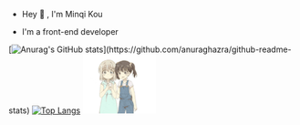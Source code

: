- Hey 👋 , I'm Minqi Kou

- I'm a front-end developer
<!-- <img align="right" src="https://github-readme-stats.vercel.app/api?username=kmq116&theme=tokyonight&show_icons=true" /> -->


[![Anurag's GitHub stats](https://github-readme-stats.vercel.app/api?username=kmq116&theme=tokyonight&show_icons=true")](https://github.com/anuraghazra/github-readme-stats)
[![Top Langs](https://github-readme-stats.vercel.app/api/top-langs/?username=kmq116&layout=compact&theme=tokyonight&hide=html,pug,css)](https://github.com/anuraghazra/github-readme-stats)
<img src="./可愛い.gif"  />

<!-- [![codewars](https://www.codewars.com/users/%E9%A3%8E%E4%BC%9A%E5%81%9C%E6%81%AF/badges/large)](https://www.codewars.com/users/%E9%A3%8E%E4%BC%9A%E5%81%9C%E6%81%AF) -->






